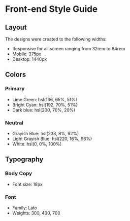 # Front-end Style Guide

## Layout

The designs were created to the following widths:

- Responsive for all screen ranging from 32rem to 84rem
- Mobile: 375px
- Desktop: 1440px

## Colors

### Primary

- Lime Green: hsl(136, 65%, 51%)
- Bright Cyan: hsl(192, 70%, 51%)
- Dark blue: hsl(200, 70%, 20%)

### Neutral

- Grayish Blue: hsl(233, 8%, 62%)
- Light Grayish Blue: hsl(220, 16%, 96%)
- White: hsl(0, 0%, 100%)

## Typography

### Body Copy

- Font size: 18px

### Font

- Family: Lato
- Weights: 300, 400, 700
